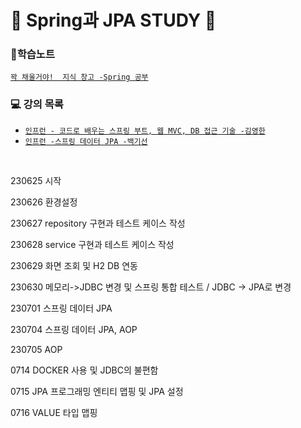 
# 🐜 Spring과 JPA STUDY 🐝

### 📝학습노트
 [`꽉 채울거야!  지식 창고 -Spring 공부`](https://www.notion.so/secretj/de13558d517c49dfa201b9b2ee4ef1fa?v=9a56cc45dbb6457cbb5abf3def4ef061&pvs=4)
<br>

### 💻 강의 목록
  - [`인프런 - 코드로 배우는 스프링 부트, 웹 MVC, DB 접근 기술 -김영한`](https://inf.run/sZQ4)
  - [`인프런 -스프링 데이터 JPA -백기선`](https://inf.run/gU1f)

<br>

230625 시작

230626 환경설정

230627 repository 구현과 테스트 케이스 작성

230628 service 구현과 테스트 케이스 작성

230629 화면 조회 및 H2 DB 연동

230630 메모리->JDBC 변경 및 스프링 통합 테스트 /  JDBC -> JPA로 변경

230701 스프링 데이터 JPA

230704 스프링 데이터 JPA, AOP

230705 AOP

0714 DOCKER 사용 및 JDBC의 불편함

0715 JPA 프로그래밍 엔티티 맵핑 및 JPA 설정

0716 VALUE 타입 맵핑

